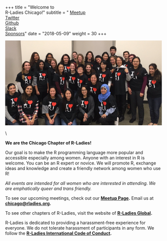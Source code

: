 +++
title = "Welcome to <br/>R-Ladies Chicago!"
subtitle = " [Meetup](https://www.meetup.com/rladies-chicago/) <br/> [Twitter](https://twitter.com/RLadiesChicago) <br/> [Github](https://github.com/rladies-chicago) <br/> [Slack](https://rladies-chicago.slack.com) <br/> [Sponsors](#sponsors)"
date = "2018-05-09"
weight = 30
+++


   
![R-Ladies Chicago!](/img/rladieschi_group_2.png)  
  
     
\  
    
**We are the Chicago Chapter of R-Ladies!**  
  
Our goal is to make the R programming language more popular and accessible especially among women. Anyone with an interest in R is welcome. You can be an R expert or novice. We will promote R, exchange ideas and knowledge and create a friendly network among women who use R!  
    
*All events are intended for all women who are interested in attending. We are emphatically queer and trans friendly.*  
  
To see our upcoming meetings, check out our **[Meetup Page](https://www.meetup.com/rladies-chicago/).** Email us at **[chicago@rladies.org](mailto:chicago@rladies.org).** 
  
To see other chapters of R-Ladies, visit the website of **[R-Ladies Global](https://rladies.org/).**    
  
R-Ladies is dedicated to providing a harassment-free experience for everyone. We do not tolerate harassment of participants in any form. We follow the **[R-Ladies International Code of Conduct](https://github.com/rladies/starter-kit/wiki/Code-of-Conduct).**


